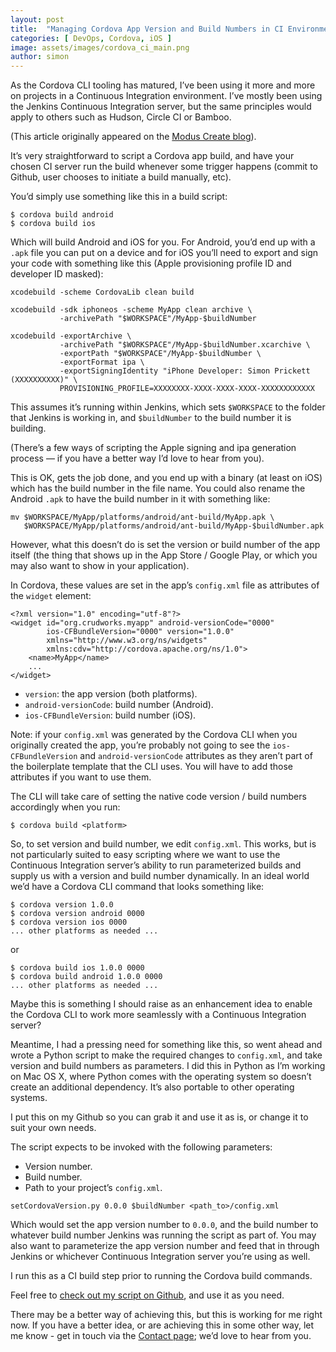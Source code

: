 ```yaml
---
layout: post
title:  "Managing Cordova App Version and Build Numbers in CI Environments"
categories: [ DevOps, Cordova, iOS ]
image: assets/images/cordova_ci_main.png
author: simon
---
```

As the Cordova CLI tooling has matured, I’ve been using it more and more on projects in a Continuous Integration environment. I’ve mostly been using the Jenkins Continuous Integration server, but the same principles would apply to others such as Hudson, Circle CI or Bamboo.

(This article originally appeared on the [Modus Create blog](https://moduscreate.com/insights/blog/)).

It’s very straightforward to script a Cordova app build, and have your chosen CI server run the build whenever some trigger happens (commit to Github, user chooses to initiate a build manually, etc).

You’d simply use something like this in a build script:

```
$ cordova build android
$ cordova build ios
```

Which will build Android and iOS for you. For Android, you’d end up with a `.apk` file you can put on a device and for iOS you’ll need to export and sign your code with something like this (Apple provisioning profile ID and developer ID masked):

```
xcodebuild -scheme CordovaLib clean build

xcodebuild -sdk iphoneos -scheme MyApp clean archive \
           -archivePath "$WORKSPACE"/MyApp-$buildNumber

xcodebuild -exportArchive \
           -archivePath "$WORKSPACE"/MyApp-$buildNumber.xcarchive \
           -exportPath "$WORKSPACE"/MyApp-$buildNumber \
           -exportFormat ipa \
           -exportSigningIdentity "iPhone Developer: Simon Prickett (XXXXXXXXXX)" \
           PROVISIONING_PROFILE=XXXXXXXX-XXXX-XXXX-XXXX-XXXXXXXXXXXX
```

This assumes it’s running within Jenkins, which sets `$WORKSPACE` to the folder that Jenkins is working in, and `$buildNumber` to the build number it is building.

(There’s a few ways of scripting the Apple signing and ipa generation process — if you have a better way I’d love to hear from you).

This is OK, gets the job done, and you end up with a binary (at least on iOS) which has the build number in the file name. You could also rename the Android `.apk` to have the build number in it with something like:

```
mv $WORKSPACE/MyApp/platforms/android/ant-build/MyApp.apk \
   $WORKSPACE/MyApp/platforms/android/ant-build/MyApp-$buildNumber.apk
```

However, what this doesn’t do is set the version or build number of the app itself (the thing that shows up in the App Store / Google Play, or which you may also want to show in your application).

In Cordova, these values are set in the app’s `config.xml` file as attributes of the `widget` element:

```
<?xml version="1.0" encoding="utf-8"?>
<widget id="org.crudworks.myapp" android-versionCode="0000" 
        ios-CFBundleVersion="0000" version="1.0.0" 
        xmlns="http://www.w3.org/ns/widgets" 
        xmlns:cdv="http://cordova.apache.org/ns/1.0">
    <name>MyApp</name>
    ...
</widget>
```

* `version`: the app version (both platforms).
* `android-versionCode`: build number (Android).
* `ios-CFBundleVersion`: build number (iOS).

Note: if your `config.xml` was generated by the Cordova CLI when you originally created the app, you’re probably not going to see the `ios-CFBundleVersion` and `android-versionCode` attributes as they aren’t part of the boilerplate template that the CLI uses. You will have to add those attributes if you want to use them.

The CLI will take care of setting the native code version / build numbers accordingly when you run:

```
$ cordova build <platform>
```

So, to set version and build number, we edit `config.xml`. This works, but is not particularly suited to easy scripting where we want to use the Continuous Integration server’s ability to run parameterized builds and supply us with a version and build number dynamically. In an ideal world we’d have a Cordova CLI command that looks something like:

```
$ cordova version 1.0.0
$ cordova version android 0000
$ cordova version ios 0000
... other platforms as needed ...
```

or

```
$ cordova build ios 1.0.0 0000
$ cordova build android 1.0.0 0000
... other platforms as needed ...
```

Maybe this is something I should raise as an enhancement idea to enable the Cordova CLI to work more seamlessly with a Continuous Integration server?

Meantime, I had a pressing need for something like this, so went ahead and wrote a Python script to make the required changes to `config.xml`, and take version and build numbers as parameters. I did this in Python as I’m working on Mac OS X, where Python comes with the operating system so doesn’t create an additional dependency. It’s also portable to other operating systems.

I put this on my Github so you can grab it and use it as is, or change it to suit your own needs.

The script expects to be invoked with the following parameters:

* Version number.
* Build number.
* Path to your project’s `config.xml`.

```
setCordovaVersion.py 0.0.0 $buildNumber <path_to>/config.xml
```

Which would set the app version number to `0.0.0`, and the build number to whatever build number Jenkins was running the script as part of. You may also want to parameterize the app version number and feed that in through Jenkins or whichever Continuous Integration server you’re using as well.

I run this as a CI build step prior to running the Cordova build commands.

Feel free to [check out my script on Github](https://github.com/simonprickett/cordovasetversion), and use it as you need.

There may be a better way of achieving this, but this is working for me right now. If you have a better idea, or are achieving this in some other way, let me know - get in touch via the [Contact page](https://simonprickett.dev/contact/); we’d love to hear from you.
